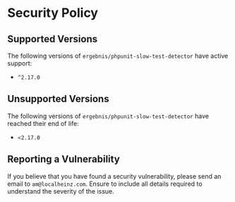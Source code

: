 # Security Policy

## Supported Versions

The following versions of `ergebnis/phpunit-slow-test-detector` have active support:

- `^2.17.0`

## Unsupported Versions

The following versions of `ergebnis/phpunit-slow-test-detector` have reached their end of life:

- `<2.17.0`

## Reporting a Vulnerability

If you believe that you have found a security vulnerability, please send an email to `am@localheinz.com`. Ensure to include all details required to understand the severity of the issue.
